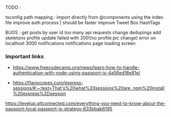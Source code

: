 TODO :

tsconfig path mapping : import directly from @components using the index file
improve auth process | should be faster
improve Tweet Box HashTags

BUGS :
get posts by user id
too many api requests
change dedupings
add skeletons
profile update failed with 200!(no profile pic change)
error on localhost 3000 notifications
notifications page loading screen

### Important links

- https://www.freecodecamp.org/news/learn-how-to-handle-authentication-with-node-using-passport-js-4a56ed18e81e/

- https://flaviocopes.com/express-sessions/#:~:text=That's%20what%20sessions%20are.,npm%20install%20express%2Dsession

https://levelup.gitconnected.com/everything-you-need-to-know-about-the-passport-local-passport-js-strategy-633bbab6195
